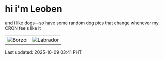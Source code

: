 # hi i'm Leoben

and i like dogs—so have some random dog pics that change whenever my CRON feels like it

|  |  |
|--------|----------|
| ![Borzoi](https://random-dog-vercel.vercel.app/api/random-borzoi?v=1759952504) | ![Labrador](https://random-dog-vercel.vercel.app/api/random-labrador?v=1759952504) |

Last updated: 2025-10-09 03:41 PHT
